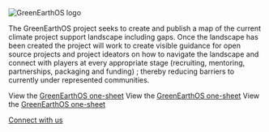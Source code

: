 <img src="https://user-images.githubusercontent.com/37763229/124855526-ea40cd00-df5d-11eb-9725-f7ab199042d8.png" alt="GreenEarthOS logo">

The GreenEarthOS project seeks to create and publish a map of the current climate project support landscape including gaps. Once the landscape has been created the project will work to create visible guidance for open source projects and project ideators on how to navigate the landscape and connect with players at every appropriate stage (recruiting, mentoring, partnerships, packaging and funding) ; thereby reducing barriers to currently under represented communities.

View the [GreenEarthOS one-sheet](GreenEarthOS-Overview.pdf)
View the [GreenEarthOS one-sheet](https://greenearthos.org/GreenEarthOS-Overview.pdf)
View the [GreenEarthOS one-sheet](/GreenEarthOS-Overview.pdf)

[Connect with us](mailto:greenearthos@hackforla.org)

